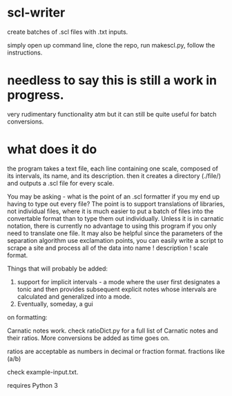 # scl-writer
create batches of .scl files with .txt inputs.

simply open up command line, clone the repo, run makescl.py, follow the instructions.

# needless to say this is still a work in progress.
very rudimentary functionality atm but it can still be quite useful for batch conversions.

# what does it do
the program takes a text file, each line containing one scale, composed of its intervals, its name, and its description.
then it creates a directory (./file/) and outputs a .scl file for every scale.

You may be asking - what is the point of an .scl formatter if you my end up having to type out every file?
The point is to support translations of libraries, not individual files, where it is much easier to put a batch of files into the convertable format than to type them out individually. 
Unless it is in carnatic notation, there is currently no advantage to using this program if you only need to translate one file.
It may also be helpful since the parameters of the separation algorithm use exclamation points, you can easily write a script to scrape a site and process all of the data into 
name ! description ! scale format.

Things that will probably be added:
1. support for implicit intervals - a mode where the user first designates a tonic and then provides subsequent explicit notes whose intervals are calculated and generalized into a mode.
2. Eventually, someday, a gui

on formatting:

Carnatic notes work. check ratioDict.py for a full list of Carnatic notes and their ratios.
More conversions be added as time goes on.

ratios are acceptable as numbers in decimal or fraction format. 
fractions like (a/b)

check example-input.txt.

requires Python 3

